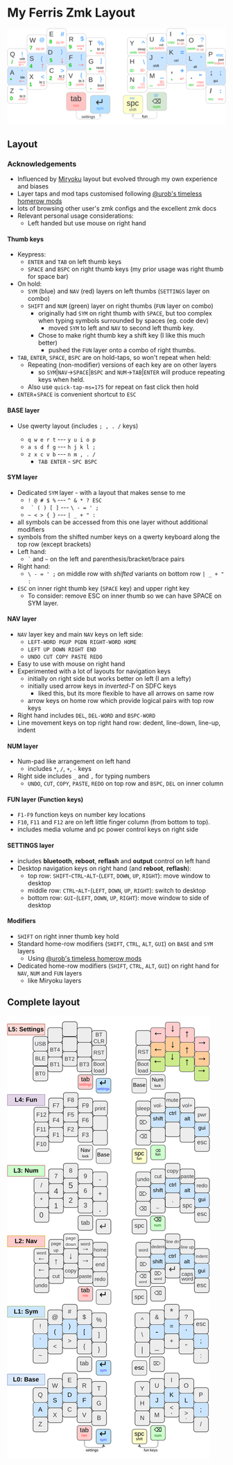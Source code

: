 
# My Ferris Zmk Layout

![sweep-layout](./images/BaseKeymap.drawio.svg)

## Layout

### Acknowledgements

- Influenced by
  [Miryoku](https://github.com/manna-harbour/miryoku/tree/master/docs/reference)
  layout but evolved through my own experience and biases
- Layer taps and mod taps customised following [@urob's timeless homerow
  mods](https://github.com/urob/zmk-config#timeless-homerow-mods)
- lots of browsing other user's zmk configs and the excellent zmk docs
- Relevant personal usage considerations:
  - Left handed but use mouse on right hand

#### Thumb keys

- Keypress:
  - `ENTER` and `TAB` on left thumb keys
  - `SPACE` and `BSPC` on right thumb keys (my prior usage was right thumb for
    space bar)
- On hold:
  - `SYM` (blue) and `NAV` (red) layers on left thumbs (`SETTINGS` layer on
    combo)
  - `SHIFT` and `NUM` (green) layer on right thumbs (`FUN` layer on combo)
    - originally had `SYM` on right thumb with `SPACE`, but too complex when
      typing symbols surrounded by spaces (eg. code dev)
      - moved `SYM` to left and `NAV` to second left thumb key.
    - Chose to make right thumb key a shift key (I like this much better)
      - pushed the `FUN` layer onto a combo of right thumbs.
- `TAB`, `ENTER`, `SPACE`, `BSPC` are on hold-taps, so won't repeat when held:
  - Repeating (non-modifier) versions of each key are on other layers
    - so `SYM`|`NAV`->`SPACE`|`BSPC` and `NUM`->`TAB`|`ENTER` will produce
      repeating keys when held.
  - Also use `quick-tap-ms=175` for repeat on fast click then hold
- `ENTER`+`SPACE` is convenient shortcut to `ESC`

#### BASE layer

- Use qwerty layout (includes `; , . /` keys)

  - `q w e r t` --- `y u i o p`
  - `a s d f g` --- `h j k l ;`
  - `z x c v b` --- `n m , . /`
    - `TAB ENTER` - `SPC BSPC`

#### SYM layer

- Dedicated `SYM` layer - with a layout that makes sense to me
  - ``! @ # $ %`` --- `^ & * ? ESC`
  - `` ` ( ) [ ]`` --- `\ - = ' ;`
  - ``~ < > { }`` --- `| _ + " :`
- all symbols can be accessed from this one layer without additional modifiers
- symbols from the shifted number keys on a qwerty keyboard along the top row
  (except brackets)
- Left hand:
  - `` ` `` and `~` on the left and parenthesis/bracket/brace pairs
- Right hand:
  - `\ - = ' ;` on middle row with _shifted_ variants on bottom row `| _ + " :`
- `ESC` on inner right thumb key (`SPACE` key) and upper right key
  - To consider: remove ESC on inner thumb so we can have SPACE on SYM layer.

#### NAV layer

- `NAV` layer key and main `NAV` keys on left side:
  - `LEFT-WORD PGUP PGDN RIGHT-WORD HOME`
  - `LEFT UP DOWN RIGHT END`
  - `UNDO CUT COPY PASTE REDO`
- Easy to use with mouse on right hand
- Experimented with a lot of layouts for navigation keys
  - initially on right side but works better on left (I am a lefty)
  - initially used arrow keys in _inverted-T_ on SDFC keys
    - liked this, but its more flexible to have all arrows on same row
  - arrow keys on home row which provide logical pairs with top row keys
- Right hand includes `DEL`, `DEL-WORD` and `BSPC-WORD`
- Line movement keys on top right hand row: dedent, line-down, line-up, indent

#### NUM layer

- Num-pad like arrangement on left hand
  - includes `*`, `/`, `+`, `-` keys
- Right side includes `_` and `,` for typing numbers
  - `UNDO`, `CUT`, `COPY`, `PASTE`, `REDO` on top row and `BSPC`, `DEL` on inner
    column

#### FUN layer (Function keys)

- `F1-F9` function keys on number key locations
- `F10`, `F11` and `F12` are on left little finger column (from bottom to top).
- includes media volume and pc power control keys on right side

#### SETTINGS layer

- includes **bluetooth**, **reboot**, **reflash** and **output** control on left
  hand
- Desktop navigation keys on right hand (and **reboot**, **reflash**):
  - top row: `SHIFT`-`CTRL`-`ALT`-(`LEFT`, `DOWN`, `UP`, `RIGHT`): move window
    to desktop
  - middle row: `CTRL`-`ALT`-(`LEFT`, `DOWN`, `UP`, `RIGHT`): switch to desktop
  - bottom row: `GUI`-(`LEFT`, `DOWN`, `UP`, `RIGHT`): move window to side of
    desktop

#### Modifiers

- `SHIFT` on right inner thumb key hold
- Standard home-row modifiers (`SHIFT`, `CTRL`, `ALT`, `GUI`) on `BASE` and
  `SYM` layers
  - Using [@urob's timeless homerow
    mods](https://github.com/urob/zmk-config#timeless-homerow-mods)
- Dedicated home-row modifiers (`SHIFT`, `CTRL`, `ALT`, `GUI`) on right hand for
  `NAV`, `NUM` and `FUN` layers
  - like Miryoku layers

## Complete layout

![sweep-layout](./images/Keymap.drawio.svg)

